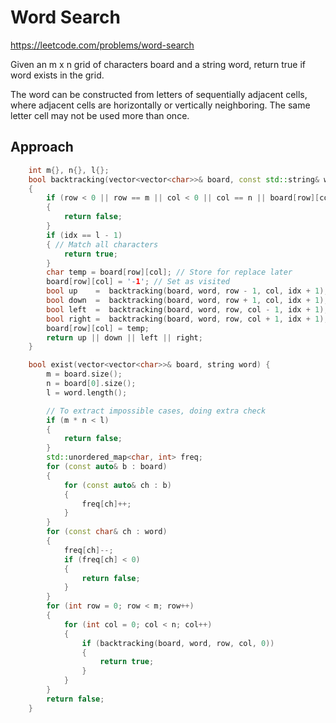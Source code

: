 # Word Search

https://leetcode.com/problems/word-search

Given an m x n grid of characters board and a string word, return true if word exists in the grid.

The word can be constructed from letters of sequentially adjacent cells, where adjacent cells are horizontally or vertically neighboring. The same letter cell may not be used more than once.

## Approach

``` C++
    int m{}, n{}, l{};
    bool backtracking(vector<vector<char>>& board, const std::string& word, int row, int col, int idx)
    {
        if (row < 0 || row == m || col < 0 || col == n || board[row][col] != word[idx])
        {
            return false;
        }
        if (idx == l - 1)
        { // Match all characters
            return true;
        }
        char temp = board[row][col]; // Store for replace later
        board[row][col] = '-1'; // Set as visited
        bool up    =  backtracking(board, word, row - 1, col, idx + 1);
        bool down  =  backtracking(board, word, row + 1, col, idx + 1);
        bool left  =  backtracking(board, word, row, col - 1, idx + 1);
        bool right =  backtracking(board, word, row, col + 1, idx + 1);
        board[row][col] = temp;
        return up || down || left || right;
    }

    bool exist(vector<vector<char>>& board, string word) {
        m = board.size();
        n = board[0].size();
        l = word.length();

        // To extract impossible cases, doing extra check
        if (m * n < l)
        {
            return false;
        }
        std::unordered_map<char, int> freq;
        for (const auto& b : board)
        {
            for (const auto& ch : b)
            {
                freq[ch]++;
            }
        }
        for (const char& ch : word)
        {
            freq[ch]--;
            if (freq[ch] < 0)
            {
                return false;
            }
        }
        for (int row = 0; row < m; row++)
        {
            for (int col = 0; col < n; col++)
            {
                if (backtracking(board, word, row, col, 0))
                {
                    return true;
                }
            }
        }
        return false;
    }
```

